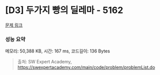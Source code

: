 # [D3] 두가지 빵의 딜레마 - 5162 

[문제 링크](https://swexpertacademy.com/main/code/problem/problemDetail.do?contestProbId=AWTaTDua3OoDFAVT) 

### 성능 요약

메모리: 50,388 KB, 시간: 167 ms, 코드길이: 136 Bytes



> 출처: SW Expert Academy, https://swexpertacademy.com/main/code/problem/problemList.do
